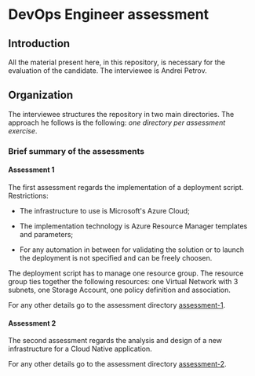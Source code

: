 # DevOps Engineer assessment

## Introduction

All the material present here, in this repository, is necessary for the 
evaluation of the candidate. The interviewee is Andrei Petrov.

## Organization

The interviewee structures the repository in two main directories. The
approach he follows is the following: *one directory per assessment exercise*.

### Brief summary of the assessments

#### Assessment 1

The first assessment regards the implementation of a deployment script.
Restrictions:

- The infrastructure to use is Microsoft's Azure Cloud;

- The implementation technology is Azure Resource Manager templates and parameters;

- For any automation in between for validating the solution or to launch the
    deployment is not specified and can be freely choosen.

The deployment script has to manage one resource group. The resource group ties
together the following resources: one Virtual Network with 3 subnets, one
Storage Account, one policy definition and association.

For any other details go to the assessment directory [assessment-1](./assessment-1/README.md).

#### Assessment 2

The second assessment regards the analysis and design of a new infrastructure
for a Cloud Native application.

For any other details go to the assessment directory [assessment-2](./assessment-2/README.md).